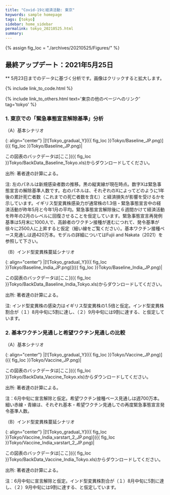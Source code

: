 ```yaml
---
title: "Covid-19と経済活動: 東京"
keywords: sample homepage
tags: [tokyo]
sidebar: home_sidebar
permalink: tokyo_20210525.html
summary:
---
```


{% assign fig_loc = "./archives/20210525/Figures/" %}

## 最終アップデート：2021年5月25日
** 5月23日までのデータに基づく分析です。画像はクリックすると拡大します。

{% include link_to_code.html %}

{% include link_to_others.html text='東京の他のページへのリンク' tag='tokyo' %}




<!-- #### (i) 基本シナリオ

{: align="center"}
|[![Tokyo_gradual_Y]({{ fig_loc }}Tokyo/GradualRecovery1_jp.png)]({{ fig_loc }}Tokyo/GradualRecovery1_jp.png)|

この図表のバックデータは[ここ]({{ fig_loc }}Tokyo/BackData_GradualRecoveryTokyo_1.xls)からダウンロードしてください。

出所: 著者達の計算による。<br>
{% include footnote_20210330_1.html %} -->

<!-- - この図をどのように理解すべきなのかは、このページ[[ここをクリック]](./tokyo_20210209.html#1-東京での緊急事態宣言解除後の経済促進ペース分析){:target="_blank" rel="noopener"}の解説を参考にして下さい。 -->

<!-- #### (ii) 気の引き締まりシナリオ

{: align="center"}
|[![Tokyo_gradual_Y]({{ fig_loc }}Tokyo/GradualRecovery3_jp.png)]({{ fig_loc }}Tokyo/GradualRecovery3_jp.png)|

この図表のバックデータは[ここ]({{ fig_loc }}Tokyo/BackData_GradualRecoveryTokyo_3.xls)からダウンロードしてください。

出所: 著者達の計算による。<br>
{% include footnote_20210413_tokyo2.html %} -->

<!-- #### (iii) 変異株シナリオ (A)

{: align="center"}
|[![Tokyo_gradual_Y]({{ fig_loc }}Tokyo/GradualRecovery41_jp.png)]({{ fig_loc }}Tokyo/GradualRecovery41_jp.png)|

この図表のバックデータは[ここ]({{ fig_loc }}Tokyo/BackData_GradualRecoveryTokyo_41.xls)からダウンロードしてください。

出所: 著者達の計算による。<br>
{% include footnote_20210330_34.html %}
このシナリオでの今週の変異株割合初期値は0.43%です。 -->

<!-- #### (i) 変異株シナリオ -->
### 1. 東京での「緊急事態宣言解除基準」分析

（A）基本シナリオ


{: align="center"}
|[![Tokyo_gradual_Y]({{ fig_loc }}Tokyo/Baseline_JP.png)]({{ fig_loc }}Tokyo/Baseline_JP.png)|

この図表のバックデータは[ここ]({{ fig_loc }}Tokyo/BackData_Baseline_Tokyo.xls)からダウンロードしてください。

出所: 著者達の計算による。<br>

注: 左のパネルは新規感染者数の推移。黒の縦実線が現在時点。数字Xは緊急事態宣言の解除基準人数です。右のパネルは、それぞれのXによってどのように1年後の累計死亡者数（これまでの死亡者数を含む）と経済損失が影響を受けるかを示しています。イギリス型変異株感染力が通常株の1.3倍・緊急事態宣言中の経済活動が昨年5月と今年1月の平均。緊急事態宣言解除後に６週間かけて経済活動を昨年の2月のレベルに回復させることを仮定しています。緊急事態宣言再発例基準は5月末に1000人で、高齢者のワクチン接種が進むにつれて、発令基準が徐々に2500人に上昇すると仮定（細い線をご覧ください）。基本ワクチン接種ペース見通しは週420万本。モデルの詳細についてはFujii and Nakata（2021）を参照して下さい。

（B）インド型変異株蔓延シナリオ

{: align="center"}
|[![Tokyo_gradual_Y]({{ fig_loc }}Tokyo/Baseline_India_JP.png)]({{ fig_loc }}Tokyo/Baseline_India_JP.png)|

この図表のバックデータは[ここ]({{ fig_loc }}Tokyo/BackData_Baseline_India_Tokyo.xls)からダウンロードしてください。

出所: 著者達の計算による。<br>

注: インド型変異株の感染力はイギリス型変異株の1.5倍と仮定。インド型変異株割合が（１）8月中旬に5割に達し、（２）9月中旬には9割に達する、と仮定しています。

### 2. 基本ワクチン見通しと希望ワクチン見通しの比較

（A）基本シナリオ

{: align="center"}
|[![Tokyo_gradual_Y]({{ fig_loc }}Tokyo/Vaccine_JP.png)]({{ fig_loc }}Tokyo/Vaccine_JP.png)|

この図表のバックデータは[ここ]({{ fig_loc }}Tokyo/BackData_Vaccine_Tokyo.xls)からダウンロードしてください。

出所: 著者達の計算による。<br>

注：6月中旬に宣言解除と仮定。希望ワクチン接種ペース見通しは週700万本。細い赤線・青線は、それぞれ基本・希望ワクチン見通しでの再度緊急事態宣言発令基準人数。

（B）インド型変異株蔓延シナリオ

{: align="center"}
|[![Tokyo_gradual_Y]({{ fig_loc }}Tokyo/Vaccine_India_varstart_2_JP.png)]({{ fig_loc }}Tokyo/Vaccine_India_varstart_2_JP.png)|

この図表のバックデータは[ここ]({{ fig_loc }}Tokyo/BackData_Vaccine_India_Tokyo.xls)からダウンロードしてください。

出所: 著者達の計算による。<br>

注：6月中旬に宣言解除と仮定。インド型変異株割合が（１）8月中旬に5割に達し、（２）9月中旬には9割に達する、と仮定しています。
